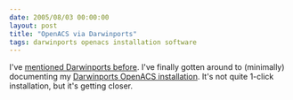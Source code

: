 ```yaml
---
date: 2005/08/03 00:00:00
layout: post
title: "OpenACS via Darwinports"
tags: darwinports openacs installation software
---
```


I've [mentioned Darwinports before](http://kurup.org/blog/one-entry?entry_id=14565). I've finally gotten around to (minimally) documenting my [Darwinports OpenACS installation](http://kurup.org/openacs/darwinports). It's not quite 1-click installation, but it's getting closer.
